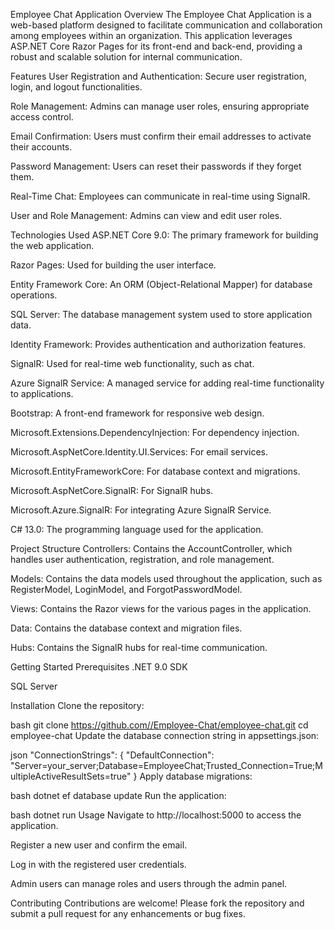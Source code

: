 Employee Chat Application
Overview
The Employee Chat Application is a web-based platform designed to facilitate communication and collaboration among employees within an organization. This application leverages ASP.NET Core Razor Pages for its front-end and back-end, providing a robust and scalable solution for internal communication.

Features
User Registration and Authentication: Secure user registration, login, and logout functionalities.

Role Management: Admins can manage user roles, ensuring appropriate access control.

Email Confirmation: Users must confirm their email addresses to activate their accounts.

Password Management: Users can reset their passwords if they forget them.

Real-Time Chat: Employees can communicate in real-time using SignalR.

User and Role Management: Admins can view and edit user roles.

Technologies Used
ASP.NET Core 9.0: The primary framework for building the web application.

Razor Pages: Used for building the user interface.

Entity Framework Core: An ORM (Object-Relational Mapper) for database operations.

SQL Server: The database management system used to store application data.

Identity Framework: Provides authentication and authorization features.

SignalR: Used for real-time web functionality, such as chat.

Azure SignalR Service: A managed service for adding real-time functionality to applications.

Bootstrap: A front-end framework for responsive web design.

Microsoft.Extensions.DependencyInjection: For dependency injection.

Microsoft.AspNetCore.Identity.UI.Services: For email services.

Microsoft.EntityFrameworkCore: For database context and migrations.

Microsoft.AspNetCore.SignalR: For SignalR hubs.

Microsoft.Azure.SignalR: For integrating Azure SignalR Service.

C# 13.0: The programming language used for the application.

Project Structure
Controllers: Contains the AccountController, which handles user authentication, registration, and role management.

Models: Contains the data models used throughout the application, such as RegisterModel, LoginModel, and ForgotPasswordModel.

Views: Contains the Razor views for the various pages in the application.

Data: Contains the database context and migration files.

Hubs: Contains the SignalR hubs for real-time communication.

Getting Started
Prerequisites
.NET 9.0 SDK

SQL Server

Installation
Clone the repository:

bash
git clone https://github.com//Employee-Chat/employee-chat.git
cd employee-chat
Update the database connection string in appsettings.json:

json
"ConnectionStrings": {
    "DefaultConnection": "Server=your_server;Database=EmployeeChat;Trusted_Connection=True;MultipleActiveResultSets=true"
}
Apply database migrations:

bash
dotnet ef database update
Run the application:

bash
dotnet run
Usage
Navigate to http://localhost:5000 to access the application.

Register a new user and confirm the email.

Log in with the registered user credentials.

Admin users can manage roles and users through the admin panel.

Contributing
Contributions are welcome! Please fork the repository and submit a pull request for any enhancements or bug fixes.
